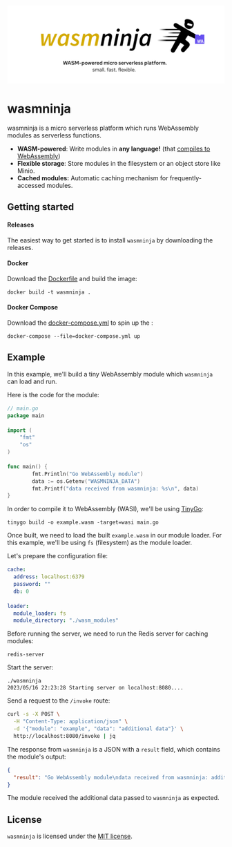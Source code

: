 ![wasmninja banner](.github/assets/wasmninja.png)

# wasmninja

wasmninja is a micro serverless platform which runs WebAssembly modules as serverless functions.

- **WASM-powered**: Write modules in **any language!** (that [compiles to WebAssembly](https://github.com/appcypher/awesome-wasm-langs))
- **Flexible storage**: Store modules in the filesystem or an object store like Minio.
- **Cached modules:** Automatic caching mechanism for frequently-accessed modules.

## Getting started

#### Releases

The easiest way to get started is to install `wasmninja` by downloading the releases.

#### Docker

Download the [Dockerfile](./Dockerfile) and build the image:

```
docker build -t wasmninja .
```

#### Docker Compose

Download the [docker-compose.yml](./docker-compose.yml) to spin up the :

```
docker-compose --file=docker-compose.yml up
```

## Example

In this example, we'll build a tiny WebAssembly module which `wasmninja` can load and run.

Here is the code for the module:

```go
// main.go
package main

import (
    "fmt"
    "os"
)

func main() {
        fmt.Println("Go WebAssembly module")
        data := os.Getenv("WASMNINJA_DATA")
        fmt.Printf("data received from wasmninja: %s\n", data)
}
```

In order to compile it to WebAssembly (WASI), we'll be using [TinyGo](https://tinygo.org/):

```
tinygo build -o example.wasm -target=wasi main.go
```

Once built, we need to load the built `example.wasm` in our module loader. For this example, we'll be using `fs` (filesystem) as the module loader.

Let's prepare the configuration file:

```yaml
cache:
  address: localhost:6379
  password: ""
  db: 0

loader:
  module_loader: fs
  module_directory: "./wasm_modules"
```

Before running the server, we need to run the Redis server for caching modules:

```
redis-server
```

Start the server:

```
./wasmninja
2023/05/16 22:23:28 Starting server on localhost:8080....
```

Send a request to the `/invoke` route:

```sh
curl -s -X POST \
  -H "Content-Type: application/json" \
  -d '{"module": "example", "data": "additional data"}' \
  http://localhost:8080/invoke | jq
```

The response from `wasmninja` is a JSON with a `result` field, which contains the module's output:

```json
{
  "result": "Go WebAssembly module\ndata received from wasmninja: additional data\n"
}
```

The module received the additional data passed to `wasmninja` as expected.

## License

`wasmninja` is licensed under the [MIT license](LICENSE).
